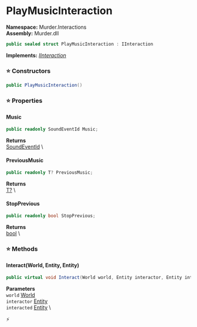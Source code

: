 # PlayMusicInteraction

**Namespace:** Murder.Interactions \
**Assembly:** Murder.dll

```csharp
public sealed struct PlayMusicInteraction : IInteraction
```

**Implements:** _[IInteraction](../..//Bang/Interactions/IInteraction.html)_

### ⭐ Constructors
```csharp
public PlayMusicInteraction()
```

### ⭐ Properties
#### Music
```csharp
public readonly SoundEventId Music;
```

**Returns** \
[SoundEventId](../..//Murder/Core/Sounds/SoundEventId.html) \
#### PreviousMusic
```csharp
public readonly T? PreviousMusic;
```

**Returns** \
[T?](https://learn.microsoft.com/en-us/dotnet/api/System.Nullable-1?view=net-7.0) \
#### StopPrevious
```csharp
public readonly bool StopPrevious;
```

**Returns** \
[bool](https://learn.microsoft.com/en-us/dotnet/api/System.Boolean?view=net-7.0) \
### ⭐ Methods
#### Interact(World, Entity, Entity)
```csharp
public virtual void Interact(World world, Entity interactor, Entity interacted)
```

**Parameters** \
`world` [World](../..//Bang/World.html) \
`interactor` [Entity](../..//Bang/Entities/Entity.html) \
`interacted` [Entity](../..//Bang/Entities/Entity.html) \



⚡